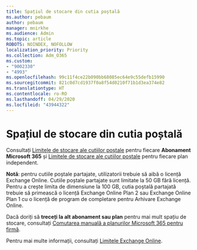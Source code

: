 ```yaml
---
title: Spațiul de stocare din cutia poștală
ms.author: pebaum
author: pebaum
manager: mnirkhe
ms.audience: Admin
ms.topic: article
ROBOTS: NOINDEX, NOFOLLOW
localization_priority: Priority
ms.collection: Adm_O365
ms.custom:
- "9002330"
- "4993"
ms.openlocfilehash: 99c11f4ce22b090bb68085ec64e9c55defb15990
ms.sourcegitcommit: 821c0d7cd1937f0a8f54d0210f71b1d3ea374e82
ms.translationtype: HT
ms.contentlocale: ro-RO
ms.lasthandoff: 04/29/2020
ms.locfileid: "43944322"
---
```

# <a name="mailbox-storage"></a>Spațiul de stocare din cutia poștală

Consultați [Limitele de stocare ale cutiilor poștale](https://docs.microsoft.com/office365/servicedescriptions/exchange-online-service-description/exchange-online-limits#mailbox-storage-limits) pentru fiecare **Abonament Microsoft 365** și [Limitele de stocare ale cutiilor poștale](https://docs.microsoft.com/office365/servicedescriptions/exchange-online-service-description/exchange-online-limits#storage-limits-across-standalone-plans) pentru fiecare plan independent. 

**Notă**: pentru cutiile poștale partajate, utilizatorii trebuie să aibă o licență Exchange Online. Cutiile poștale partajate sunt limitate la 50 GB fără licență. Pentru a crește limita de dimensiune la 100 GB, cutia poștală partajată trebuie să primească o licență Exchange Online Plan 2 sau Exchange Online Plan 1 cu o licență de program de completare pentru Arhivare Exchange Online.

Dacă doriți să **treceți la alt abonament sau plan** pentru mai mult spațiu de stocare, consultați [Comutarea manuală a planurilor Microsoft 365 pentru firmă](https://docs.microsoft.com/microsoft-365/commerce/subscriptions/switch-plans-manually?view=o365-worldwide).

Pentru mai multe informații, consultați [Limitele Exchange Online](https://docs.microsoft.com/office365/servicedescriptions/exchange-online-service-description/exchange-online-limits).
